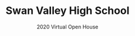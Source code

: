 ---
layout: landing
title: Swan Valley High School
subtitle: 2020 Virtual Open House

introduction_name_0: Mr. Muennix
introduction_video_0: https://drive.google.com/file/d/1KwSpFegOE2C0oqEnHFffO3H6szRAAmpd/preview
introduction_name_1: Mr. Olinger
introduction_video_1: https://www.youtube.com/embed/pllRW9wETzw
counseling_name_0: Mrs. Luplow
counseling_video_0: https://www.youtube.com/embed/pllRW9wETzw
counseling_name_1: Ms. Hanson
counseling_video_1: https://www.youtube.com/embed/pllRW9wETzw
counseling_resources:
  - name: Junior and senior parent night
    url: https://www.youtube.com/embed/pllRW9wETzw
---